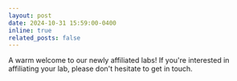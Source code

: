 ```yaml
---
layout: post
date: 2024-10-31 15:59:00-0400
inline: true
related_posts: false
---
```


A warm welcome to our newly affiliated labs! If you're interested in affiliating your lab, please don't hesitate to get in touch. 
